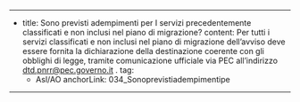 ---
  - title: Sono previsti adempimenti per I servizi precedentemente classificati e non inclusi nel piano di migrazione?
    content: Per tutti i servizi classificati e non inclusi nel piano di migrazione dell’avviso deve essere fornita la dichiarazione della destinazione coerente con gli obblighi di legge, tramite comunicazione ufficiale via PEC all’indirizzo dtd.pnrr@pec.governo.it .
    tag:
      - Asl/AO
    anchorLink: 034_Sonoprevistiadempimentipe
---